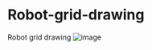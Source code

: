 # Robot-grid-drawing
Robot grid drawing
![image](https://user-images.githubusercontent.com/71679681/216773790-fa88c44e-ad26-4ece-8b90-cb945e931bd5.png)
